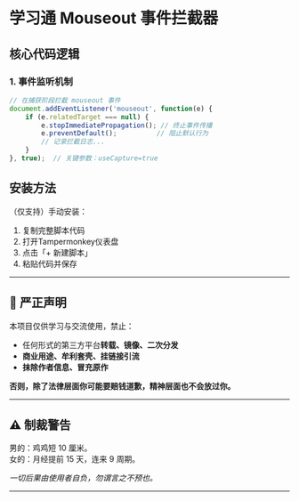 # 学习通 Mouseout 事件拦截器

## 核心代码逻辑

### 1. 事件监听机制
```javascript
// 在捕获阶段拦截 mouseout 事件
document.addEventListener('mouseout', function(e) {
    if (e.relatedTarget === null) {
        e.stopImmediatePropagation(); // 终止事件传播
        e.preventDefault();          // 阻止默认行为
        // 记录拦截日志...
    }
}, true);  // 关键参数：useCapture=true
```
## 安装方法
（仅支持）手动安装：
1. 复制完整脚本代码
2. 打开Tampermonkey仪表盘
3. 点击「+ 新建脚本」
4. 粘贴代码并保存

---

## 🚫 严正声明

本项目仅供学习与交流使用，禁止：

- 任何形式的第三方平台**转载、镜像、二次分发**
- **商业用途、牟利套壳、挂链接引流**
- **抹除作者信息、冒充原作**

**否则，除了法律层面你可能要赔钱道歉，精神层面也不会放过你。**

---

## ⚠️ 制裁警告

男的：鸡鸡短 10 厘米。  
女的：月经提前 15 天，连来 9 周期。  

*一切后果由使用者自负，勿谓言之不预也。*

---
